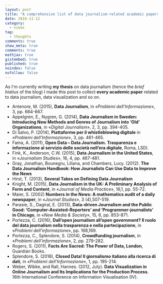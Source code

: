 ```yaml
---
layout: post
title: "A comprehensive list of data journalism-related academic papers"
date: 2016-11-12
category:
  - views
tag:
  - thoughts
comments: true
show_meta: true
comments: true
mathjax: true
gistembed: true
published: true
noindex: false
nofollow: false
---
```


As I'm currently writing **my thesis** on data journalism (hence the *brief hiatius* of the blog) I made this post to collect **every academic paper** related to data journalism, data visualization and so on.

<!--more-->

- Antenore, M. (2015), **Data Journalism**, in «*Problemi dell’Informazione*», 3, pp. 664-667.
- Appelgren, E., Nygren, G. (2014), **Data Journalism in Sweden: Introducing New Methods and Genres of Journalism into ‘Old’ Organizations**, in «*Digital Journalism*», 2, 3, pp. 394-405.
- Di Salvo, P. (2014), **Piattaforme per il whistleblowing digitale** in «*Problemi dell’Informazione*», 3, pp. 461-465.
- Fama, A. (2011), **Open Data – Data Journalism. Trasparenza e informazione al servizio delle società nell’era digitale**, Roma, LSDI.
- Fink, K., Anderson, C.W. (2015), **Data Journalism in the United States**, in «*Journalism Studies*», 16, 4, pp. 467-481.
- Gray, Jonathan, Bounegru, Liliana, and Chambers, Lucy. (2012). **The Data Journalism Handbook: How Journalists Can Use Data to Improve the News**
- Hirst, T. (2013), **Several Takes on Defining Data Journalism**
- Knight, M. (2015), **Data Journalism in the UK: A Preliminary Analysis of Form and Content**, in «*Journal of Media Practice*», 16,1, pp. 55-72.
- Maier, S. (2002) **Numbers in the News: A mathematics audit of a daily newspaper**, in «*Journal Studies*», 3 (4),507-519.
- Parasie, S., Dagiral, E. (2013), **Data-driven Journalism and the Public Good: ‘Computer-Assisted-Reporters’ and ‘Programmer-journalists’ in Chicago**, in «*New Media & Society*», 15, 6, pp. 853-871.
- Porlezza, C. (2016), **Dall’open journalism all’open government? Il ruolo del data journalism nella trasparenza e nella partecipazione**, in «*Problemi dell’informazione*», pp. 168,169.
- Porlezza, C., Splendore, S. (2014), **Crowdfunding journalism**, in «*Problemi dell’informazione*», 2, pp. 279-282.
- Rogers, S. (2011), **Facts Are Sacred: The Power of Data, London**, Guardian Books.
- Splendore, S. (2016), **Closed Data! Il giornalismo italiano alla ricerca di dati**, in «*Problemi dell’Informazione*», 1, pp. 195-214.
- Weber, Wibke, and Rall, Hannes. (2012, July). **Data Visualization in Online Journalism and Its Implications for the Production Process**. 16th International Conference on Information Visualisation (IV).
